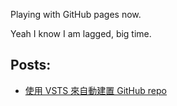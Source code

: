 Playing with GitHub pages now.

Yeah I know I am lagged, big time.

## Posts:

* [使用 VSTS 來自動建置 GitHub repo](_posts/github-ci-with-csts.md)

